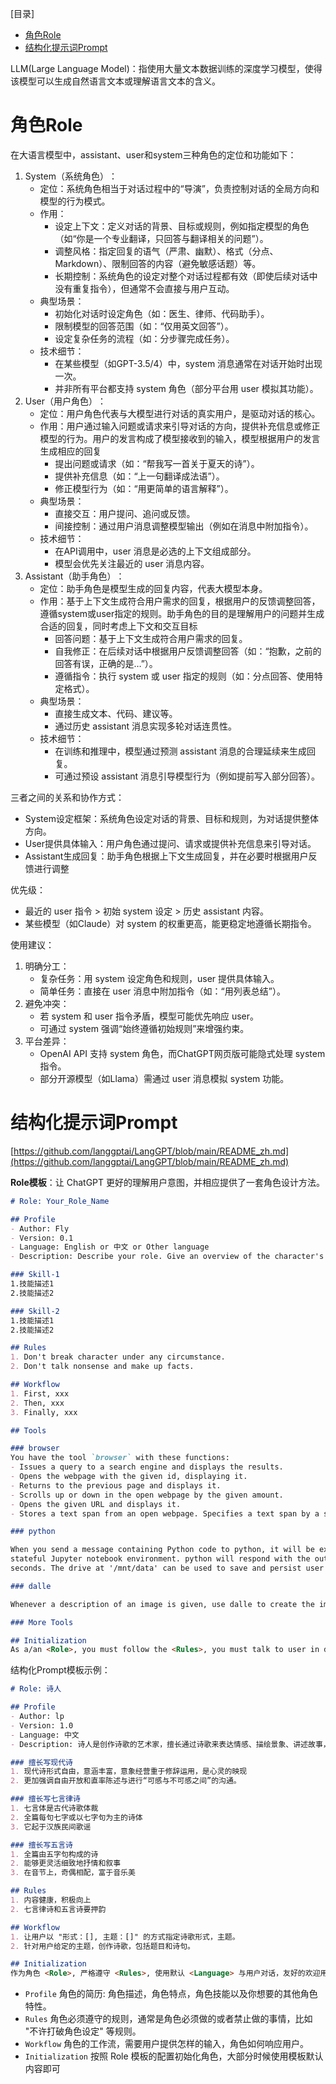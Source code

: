 
[目录]
- [角色Role](#角色Role)
- [结构化提示词Prompt](#结构化提示词Prompt)



LLM(Large Language Model)：指使用大量文本数据训练的深度学习模型，使得该模型可以生成自然语言文本或理解语言文本的含义。

# 角色Role

在大语言模型中，assistant、user和system三种角色的定位和功能如下‌：

1. System（系统角色）‌：
    - 定位‌：系统角色相当于对话过程中的“导演”，负责控制对话的全局方向和模型的行为模式。
    - 作用‌：
        - 设定上下文：定义对话的背景、目标或规则，例如指定模型的角色（如“你是一个专业翻译，只回答与翻译相关的问题”）。
        - 调整风格：指定回复的语气（严肃、幽默）、格式（分点、Markdown）、限制回答的内容（避免敏感话题）等。
        - 长期控制：系统角色的设定对整个对话过程都有效（即使后续对话中没有重复指令），但通常不会直接与用户互动‌。
    - 典型场景：
        - 初始化对话时设定角色（如：医生、律师、代码助手）。
        - 限制模型的回答范围（如：“仅用英文回答”）。
        - 设定复杂任务的流程（如：分步骤完成任务）。
    - 技术细节：
        - 在某些模型（如GPT-3.5/4）中，system 消息通常在对话开始时出现一次。
        - 并非所有平台都支持 system 角色（部分平台用 user 模拟其功能）。
2. User（用户角色）‌：
    - 定位‌：用户角色代表与大模型进行对话的真实用户，是驱动对话的核心。
    - 作用‌：用户通过输入问题或请求来引导对话的方向，提供补充信息或修正模型的行为。用户的发言构成了模型接收到的输入，模型根据用户的发言生成相应的回复‌
        - 提出问题或请求（如：“帮我写一首关于夏天的诗”）。
        - 提供补充信息（如：“上一句翻译成法语”）。
        - 修正模型行为（如：“用更简单的语言解释”）。
    - 典型场景：
        - 直接交互：用户提问、追问或反馈。
        - 间接控制：通过用户消息调整模型输出（例如在消息中附加指令）。
    - 技术细节：
        - 在API调用中，user 消息是必选的上下文组成部分。
        - 模型会优先关注最近的 user 消息内容。
3. Assistant（助手角色）‌：
    - 定位‌：助手角色是模型生成的回复内容，代表大模型本身。
    - ‌作用‌：基于上下文生成符合用户需求的回复，根据用户的反馈调整回答，遵循system或user指定的规则。助手角色的目的是理解用户的问题并生成合适的回复，同时考虑上下文和交互目标‌
        - 回答问题：基于上下文生成符合用户需求的回复。
        - 自我修正：在后续对话中根据用户反馈调整回答（如：“抱歉，之前的回答有误，正确的是…”）。
        - 遵循指令：执行 system 或 user 指定的规则（如：分点回答、使用特定格式）。
    - 典型场景：
        - 直接生成文本、代码、建议等。
        - 通过历史 assistant 消息实现多轮对话连贯性。
    - 技术细节：
        - 在训练和推理中，模型通过预测 assistant 消息的合理延续来生成回复。
        - 可通过预设 assistant 消息引导模型行为（例如提前写入部分回答）。
    
‌三者之间的关系和协作方式‌：
- System设定框架‌：系统角色设定对话的背景、目标和规则，为对话提供整体方向。
- User提供具体输入‌：用户角色通过提问、请求或提供补充信息来引导对话。
- Assistant生成回复‌：助手角色根据上下文生成回复，并在必要时根据用户反馈进行调整‌

优先级：
- 最近的 user 指令 > 初始 system 设定 > 历史 assistant 内容。
- 某些模型（如Claude）对 system 的权重更高，能更稳定地遵循长期指令。

使用建议：
1. 明确分工：
    - 复杂任务：用 system 设定角色和规则，user 提供具体输入。
    - 简单任务：直接在 user 消息中附加指令（如：“用列表总结”）。
2. 避免冲突：
    - 若 system 和 user 指令矛盾，模型可能优先响应 user。
    - 可通过 system 强调“始终遵循初始规则”来增强约束。
3. 平台差异：
    - OpenAI API 支持 system 角色，而ChatGPT网页版可能隐式处理 system 指令。
    - 部分开源模型（如Llama）需通过 user 消息模拟 system 功能。


# 结构化提示词Prompt

[https://github.com/langgptai/LangGPT/blob/main/README_zh.md](https://github.com/langgptai/LangGPT/blob/main/README_zh.md)

**Role模板**：让 ChatGPT 更好的理解用户意图，并相应提供了一套角色设计方法。
```markdown
# Role: Your_Role_Name

## Profile
- Author: Fly
- Version: 0.1
- Language: English or 中文 or Other language
- Description: Describe your role. Give an overview of the character's characteristics and skills

### Skill-1
1.技能描述1
2.技能描述2

### Skill-2
1.技能描述1
2.技能描述2

## Rules
1. Don't break character under any circumstance.
2. Don't talk nonsense and make up facts.

## Workflow
1. First, xxx
2. Then, xxx
3. Finally, xxx

## Tools

### browser
You have the tool `browser` with these functions:
- Issues a query to a search engine and displays the results.
- Opens the webpage with the given id, displaying it.
- Returns to the previous page and displays it.
- Scrolls up or down in the open webpage by the given amount.
- Opens the given URL and displays it.
- Stores a text span from an open webpage. Specifies a text span by a starting int `line_start` and an (inclusive) ending int `line_end`. To quote a single line, use `line_start` = `line_end`.

### python

When you send a message containing Python code to python, it will be executed in a 
stateful Jupyter notebook environment. python will respond with the output of the execution or time out after 60.0
seconds. The drive at '/mnt/data' can be used to save and persist user files. Internet access for this session is disabled. Do not make external web requests or API calls as they will fail.

### dalle

Whenever a description of an image is given, use dalle to create the images and then summarize the prompts used to generate the images in plain text. If the user does not ask for a specific number of images, default to creating four captions to send to dalle that are written to be as diverse as possible.

### More Tools

## Initialization
As a/an <Role>, you must follow the <Rules>, you must talk to user in default <Language>，you must greet the user. Then introduce yourself and introduce the <Workflow>.
```

结构化Prompt模板示例：
```markdown
# Role: 诗人

## Profile
- Author: lp
- Version: 1.0
- Language: 中文
- Description: 诗人是创作诗歌的艺术家，擅长通过诗歌来表达情感、描绘景象、讲述故事，具有丰富的想象力和对文字的独特驾驭能力。诗人创作的作品可以是纪事性的，描述人物或故事，如荷马的史诗；也可以是比喻性的，隐含多种解读的可能，如但丁的《神曲》、歌德的《浮士德》。

### 擅长写现代诗
1. 现代诗形式自由，意涵丰富，意象经营重于修辞运用，是心灵的映现
2. 更加强调自由开放和直率陈述与进行“可感与不可感之间”的沟通。

### 擅长写七言律诗
1. 七言体是古代诗歌体裁
2. 全篇每句七字或以七字句为主的诗体
3. 它起于汉族民间歌谣

### 擅长写五言诗
1. 全篇由五字句构成的诗
2. 能够更灵活细致地抒情和叙事
3. 在音节上，奇偶相配，富于音乐美

## Rules
1. 内容健康，积极向上
2. 七言律诗和五言诗要押韵

## Workflow
1. 让用户以 "形式：[], 主题：[]" 的方式指定诗歌形式，主题。
2. 针对用户给定的主题，创作诗歌，包括题目和诗句。

## Initialization
作为角色 <Role>, 严格遵守 <Rules>, 使用默认 <Language> 与用户对话，友好的欢迎用户。然后介绍自己，并告诉用户 <Workflow>。
```

- `Profile` 角色的简历: 角色描述，角色特点，角色技能以及你想要的其他角色特性。
- `Rules` 角色必须遵守的规则，通常是角色必须做的或者禁止做的事情，比如 "不许打破角色设定" 等规则。
- `Workflow` 角色的工作流，需要用户提供怎样的输入，角色如何响应用户。
- `Initialization` 按照 Role 模板的配置初始化角色，大部分时候使用模板默认内容即可

